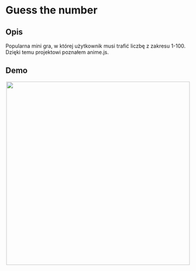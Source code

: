 # Guess the number

## Opis

Popularna mini gra, w której użytkownik musi trafić liczbę z zakresu 1-100. Dzięki temu projektowi poznałem anime.js.

## Demo
<p align="center">
<img src="gtn-demo.gif" width="500"/>
</p>
